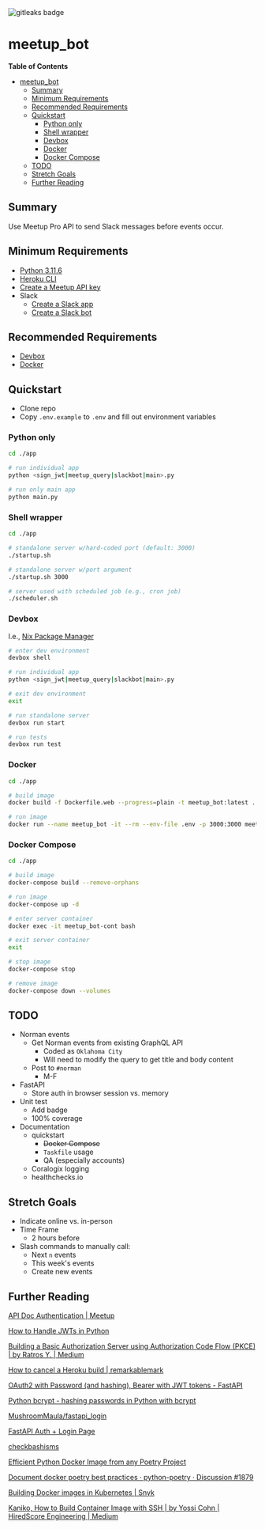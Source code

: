 <img alt="gitleaks badge" src="https://img.shields.io/badge/protected%20by-gitleaks-blue">

# meetup_bot
**Table of Contents**
* [meetup\_bot](#meetup_bot)
  * [Summary](#summary)
  * [Minimum Requirements](#minimum-requirements)
  * [Recommended Requirements](#recommended-requirements)
  * [Quickstart](#quickstart)
    * [Python only](#python-only)
    * [Shell wrapper](#shell-wrapper)
    * [Devbox](#devbox)
    * [Docker](#docker)
    * [Docker Compose](#docker-compose)
  * [TODO](#todo)
  * [Stretch Goals](#stretch-goals)
  * [Further Reading](#further-reading)

## Summary
Use Meetup Pro API to send Slack messages before events occur.

## Minimum Requirements
* [Python 3.11.6](https://www.python.org/downloads/)
* [Heroku CLI](https://devcenter.heroku.com/articles/heroku-cli)
* [Create a Meetup API key](https://secure.meetup.com/meetup_api/key/)
* Slack
  * [Create a Slack app](https://api.slack.com/apps)
  * [Create a Slack bot](https://api.slack.com/bot-users)

## Recommended Requirements
* [Devbox](https://www.jetpack.io/devbox/docs/quickstart/)
* [Docker](https://www.docker.com/products/docker-desktop)

## Quickstart
* Clone repo
* Copy `.env.example` to `.env` and fill out environment variables

### Python only
```bash
cd ./app

# run individual app
python <sign_jwt|meetup_query|slackbot|main>.py

# run only main app
python main.py
```

### Shell wrapper
```bash
cd ./app

# standalone server w/hard-coded port (default: 3000)
./startup.sh

# standalone server w/port argument
./startup.sh 3000

# server used with scheduled job (e.g., cron job)
./scheduler.sh
```

### Devbox
I.e., [Nix Package Manager](https://search.nixos.org/packages)
```bash
# enter dev environment
devbox shell

# run individual app
python <sign_jwt|meetup_query|slackbot|main>.py

# exit dev environment
exit

# run standalone server
devbox run start

# run tests
devbox run test
```

### Docker
```bash
cd ./app

# build image
docker build -f Dockerfile.web --progress=plain -t meetup_bot:latest .

# run image
docker run --name meetup_bot -it --rm --env-file .env -p 3000:3000 meetup_bot bash
```

### Docker Compose
```bash
cd ./app

# build image
docker-compose build --remove-orphans

# run image
docker-compose up -d

# enter server container
docker exec -it meetup_bot-cont bash

# exit server container
exit

# stop image
docker-compose stop

# remove image
docker-compose down --volumes
```

## TODO
* Norman events
  * Get Norman events from existing GraphQL API
    * Coded as `Oklahoma City`
    * Will need to modify the query to get title and body content
  * Post to `#norman`
    * M-F
* FastAPI
  * Store auth in browser session vs. memory
* Unit test
  * Add badge
  * 100% coverage
* Documentation
  * quickstart
    * ~~Docker Compose~~
    * `Taskfile` usage
    * QA (especially accounts)
  * Coralogix logging
  * healthchecks.io

## Stretch Goals
* Indicate online vs. in-person
* Time Frame 
  * 2 hours before
* Slash commands to manually call:
  * Next `n` events
  * This week's events
  * Create new events

## Further Reading
[API Doc Authentication | Meetup](https://www.meetup.com/api/authentication/#p04-jwt-flow-section)

[How to Handle JWTs in Python](https://auth0.com/blog/how-to-handle-jwt-in-python/)

[Building a Basic Authorization Server using Authorization Code Flow (PKCE) | by Ratros Y. | Medium](https://medium.com/@ratrosy/building-a-basic-authorization-server-using-authorization-code-flow-pkce-3155e843466)

[How to cancel a Heroku build | remarkablemark](https://remarkablemark.org/blog/2021/05/05/heroku-cancel-build/)

[OAuth2 with Password (and hashing), Bearer with JWT tokens - FastAPI](https://fastapi.tiangolo.com/tutorial/security/oauth2-jwt/)

[Python bcrypt - hashing passwords in Python with bcrypt](https://zetcode.com/python/bcrypt/)

[MushroomMaula/fastapi_login](https://github.com/MushroomMaula/fastapi_login)

[FastAPI Auth + Login Page](https://dev.to/athulcajay/fastapi-auth-login-page-48po)

[checkbashisms](https://command-not-found.com/checkbashisms)

[Efficient Python Docker Image from any Poetry Project](https://denisbrogg.hashnode.dev/efficient-python-docker-image-from-any-poetry-project)

[Document docker poetry best practices · python-poetry · Discussion #1879](https://github.com/python-poetry/poetry/discussions/1879#discussioncomment-216865)

[Building Docker images in Kubernetes | Snyk](https://snyk.io/blog/building-docker-images-kubernetes/)

[Kaniko, How to Build Container Image with SSH | by Yossi Cohn | HiredScore Engineering | Medium](https://medium.com/hiredscore-engineering/kaniko-builds-with-private-repository-634d5e7fa4a5)
